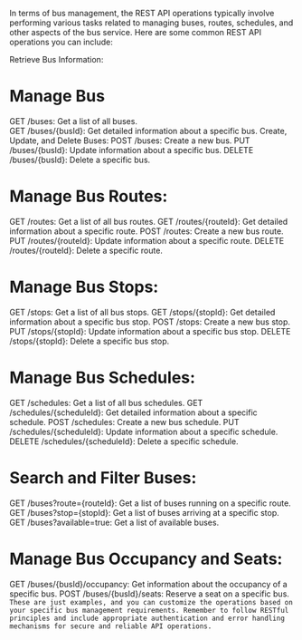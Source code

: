 In terms of bus management, the REST API operations typically involve performing various tasks related to managing buses, routes, schedules, and other aspects of the bus service. Here are some common REST API operations you can include:

Retrieve Bus Information:
# Manage Bus<br>
GET /buses: Get a list of all buses.<br>
GET /buses/{busId}: Get detailed information about a specific bus.
Create, Update, and Delete Buses:
POST /buses: Create a new bus.
PUT /buses/{busId}: Update information about a specific bus.
DELETE /buses/{busId}: Delete a specific bus.

# Manage Bus Routes:
GET /routes: Get a list of all bus routes.
GET /routes/{routeId}: Get detailed information about a specific route.
POST /routes: Create a new bus route.
PUT /routes/{routeId}: Update information about a specific route.
DELETE /routes/{routeId}: Delete a specific route.

# Manage Bus Stops:
GET /stops: Get a list of all bus stops.
GET /stops/{stopId}: Get detailed information about a specific bus stop.
POST /stops: Create a new bus stop.
PUT /stops/{stopId}: Update information about a specific bus stop.
DELETE /stops/{stopId}: Delete a specific bus stop.

# Manage Bus Schedules:
GET /schedules: Get a list of all bus schedules.
GET /schedules/{scheduleId}: Get detailed information about a specific schedule.
POST /schedules: Create a new bus schedule.
PUT /schedules/{scheduleId}: Update information about a specific schedule.
DELETE /schedules/{scheduleId}: Delete a specific schedule.

# Search and Filter Buses:
GET /buses?route={routeId}: Get a list of buses running on a specific route.
GET /buses?stop={stopId}: Get a list of buses arriving at a specific stop.
GET /buses?available=true: Get a list of available buses.

# Manage Bus Occupancy and Seats:
GET /buses/{busId}/occupancy: Get information about the occupancy of a specific bus.
POST /buses/{busId}/seats: Reserve a seat on a specific bus.
`
These are just examples, and you can customize the operations based on your specific bus management requirements. Remember to follow RESTful principles and include appropriate authentication and error handling mechanisms for secure and reliable API operations.
`
